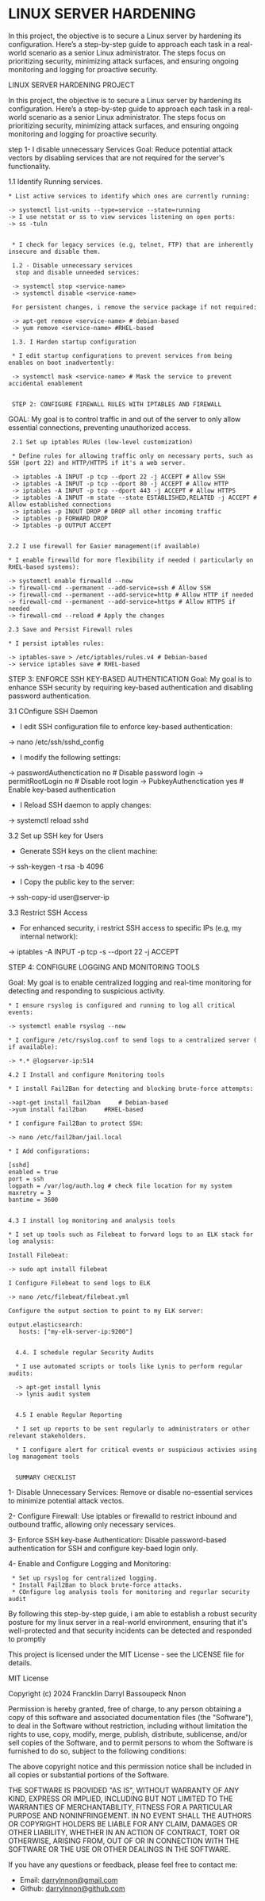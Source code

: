 # LINUX SERVER HARDENING
In this project, the objective is to secure a Linux server by hardening its configuration. Here’s a step-by-step guide to approach each task in a real-world scenario as a senior Linux administrator. The steps focus on prioritizing security, minimizing attack surfaces, and ensuring ongoing monitoring and logging for proactive security.


LINUX SERVER HARDENING PROJECT

In this project, the objective is to secure a Linux server by hardening its configuration. Here’s a step-by-step guide to approach each task in a real-world scenario as a senior Linux administrator. The steps focus on prioritizing security, minimizing attack surfaces, and ensuring ongoing monitoring and logging for proactive security.

 
 step 1- I disable unnecessary Services
 Goal: Reduce potential attack vectors by disabling services that are not required for the server's functionality.
 
  1.1 Identify Running services.
    
    * List active services to identify which ones are currently running:
    
    -> systemctl list-units --type=service --state=running
    -> I use netstat or ss to view services listening on open ports:
    -> ss -tuln
      
      
     * I check for legacy services (e.g, telnet, FTP) that are inherently insecure and disable them.
     
     1.2 - Disable unnecessary services 
      stop and disable unneeded services:
     
     -> systemctl stop <service-name>
     -> systemctl disable <service-name>
     
     For persistent changes, i remove the service package if not required:
     
     -> apt-get remove <service-name> # debian-based
     -> yum remove <service-name> #RHEL-based
     
     1.3. I Harden startup configuration
     
     * I edit startup configurations to prevent services from being enables on boot inadvertently:
     
     -> systemctl mask <service-name> # Mask the service to prevent accidental enablement
     
     
     STEP 2: CONFIGURE FIREWALL RULES WITH IPTABLES AND FIREWALL
 GOAL:
     My goal is to control traffic in and out of the server to only allow essential connections, preventing unauthorized access.
     
     2.1 Set up iptables RUles (low-level customization)
     
     * Define rules for allowing traffic only on necessary ports, such as SSH (port 22) and HTTP/HTTPS if it's a web server.
     
     -> iptables -A INPUT -p tcp --dport 22 -j ACCEPT # Allow SSH
     -> iptables -A INPUT -p tcp --dport 80 -j ACCEPT # Allow HTTP
     -> iptables -A INPUT -p tcp --dport 443 -j ACCEPT # Allow HTTPS
     -> iptables -A INPUT -m state --state ESTABLISHED,RELATED -j ACCEPT # Allow established connections
     -> iptables -p INOUT DROP # DROP all other incoming traffic
     -> iptables -p FORWARD DROP
     -> Iptables -p OUTPUT ACCEPT
     
     
    2.2 I use firewall for Easier management(if available)
    
    * I enable firewalld for more flexibility if needed ( particularly on RHEL-based systems):
    
    -> systemctl enable firewalld --now
    -> firewall-cmd --permanent --add-service=ssh # Allow SSH
    -> firewall-cmd --permanent --add-service=http # Allow HTTP if needed
    -> firewall-cmd --permanent --add-service=https # Allow HTTPS if needed
    -> firewall-cmd --reload # Apply the changes
    
    2.3 Save and Persist Firewall rules
    
    * I persist iptables rules:
    
    -> iptables-save > /etc/iptables/rules.v4 # Debian-based
    -> service iptables save # RHEL-based
    
   
  STEP 3: ENFORCE SSH KEY-BASED AUTHENTICATION
  Goal:
  	My goal is to enhance SSH security by requiring key-based authentication and disabling password authentication.
  	
   3.1 COnfigure SSH Daemon
   
   * I edit SSH configuration file to enforce key-based authentication:
   
   -> nano /etc/ssh/sshd_config
   
   * I modify the following settings:
   
   -> passwordAuthenctication no  # Disable password login
   -> permitRootLogin no         # Disable root login
   -> PubkeyAuthenctication yes # Enable key-based authentication
   
   * I Reload SSH daemon to apply changes:
   
   -> systemctl reload sshd
   
   3.2 Set up SSH key for Users
   
   * Generate SSH keys on the client machine:
   
   -> ssh-keygen -t rsa -b 4096
   
   * I Copy the public key to the server:
   
   -> ssh-copy-id user@server-ip
   
  
  3.3 Restrict SSH Access 
  
  * For enhanced security, i restrict SSH access to specific IPs (e.g, my internal network):
 
 -> iptables -A INPUT -p tcp -s <allowed-IP-range> --dport 22 -j  ACCEPT
 
 
 STEP 4: CONFIGURE LOGGING AND MONITORING TOOLS
 
Goal:
    My goal is to enable centralized logging and real-time monitoring for detecting and responding to suspicious activity.
    
    * I ensure rsyslog is configured and running to log all critical events:
    
    -> systemctl enable rsyslog --now
    
    * I configure /etc/rsyslog.conf to send logs to a centralized server ( if available):
    
    -> *.* @logserver-ip:514
    
    4.2 I Install and configure Monitoring tools
    
    * I install Fail2Ban for detecting and blocking brute-force attempts:
    
    ->apt-get install fail2ban     # Debian-based
    ->yum install fail2ban     #RHEL-based
    
    * I configure Fail2Ban to protect SSH:
    
    -> nano /etc/fail2ban/jail.local
    
    * I Add configurations:
    
    [sshd]
    enabled = true
    port = ssh
    logpath = /var/log/auth.log # check file location for my system
    maxretry = 3
    bantime = 3600
    
    
    4.3 I install log monitoring and analysis tools
    
    * I set up tools such as Filebeat to forward logs to an ELK stack for log analysis:
    
    Install Filebeat:
    
    -> sudo apt install filebeat 
    
    I Configure Filebeat to send logs to ELK
    
    -> nano /etc/filebeat/filebeat.yml
    
    Configure the output section to point to my ELK server:
    
    output.elasticsearch:
       hosts: ["my-elk-server-ip:9200"]
       
      
      4.4. I schedule regular Security Audits
      
      * I use automated scripts or tools like Lynis to perform regular audits:
      
      -> apt-get install lynis
      -> lynis audit system
      
      
      4.5 I enable Regular Reporting
      
      * I set up reports to be sent regularly to administrators or other relevant stakeholders.
      
      * I configure alert for critical events or suspicious activies using log management tools
      
      
      SUMMARY CHECKLIST
 
 1- Disable Unnecessary Services: Remove or disable no-essential services to minimize potential attack vectos.
 
 2- Configure Firewall: Use iptables or firewalld to restrict inbound and outbound traffic, allowing only necessary services.
 
 
 3- Enforce SSH key-base Authentication: Disable password-based authentication for SSH and configure key-baed login only.
 
 4- Enable and Configure Logging and Monitoring:
 
     * Set up rsyslog for centralized logging.
     * Install Fail2Ban to block brute-force attacks.
     * COnfigure log analysis tools for monitoring and regurlar security audit
     
  
  By following this step-by-step guide, i am able to establish a robust security posture for my linux server in a real-world environment, ensuring that it's well-protected and that security incidents can be detected and responded to promptly
   
This project is licensed under the MIT License - see the LICENSE file for details.
  
MIT License

Copyright (c) 2024 Francklin Darryl Bassoupeck Nnon

Permission is hereby granted, free of charge, to any person obtaining a copy
of this software and associated documentation files (the "Software"), to deal
in the Software without restriction, including without limitation the rights
to use, copy, modify, merge, publish, distribute, sublicense, and/or sell
copies of the Software, and to permit persons to whom the Software is
furnished to do so, subject to the following conditions:

The above copyright notice and this permission notice shall be included in all
copies or substantial portions of the Software.

THE SOFTWARE IS PROVIDED "AS IS", WITHOUT WARRANTY OF ANY KIND, EXPRESS OR
IMPLIED, INCLUDING BUT NOT LIMITED TO THE WARRANTIES OF MERCHANTABILITY,
FITNESS FOR A PARTICULAR PURPOSE AND NONINFRINGEMENT. IN NO EVENT SHALL THE
AUTHORS OR COPYRIGHT HOLDERS BE LIABLE FOR ANY CLAIM, DAMAGES OR OTHER
LIABILITY, WHETHER IN AN ACTION OF CONTRACT, TORT OR OTHERWISE, ARISING FROM,
OUT OF OR IN CONNECTION WITH THE SOFTWARE OR THE USE OR OTHER DEALINGS IN THE
SOFTWARE.

If you have any questions or feedback, please feel free to contact me:
* Email: darrylnnon@gmail.com
* Github: darrylnnon@github.com 
